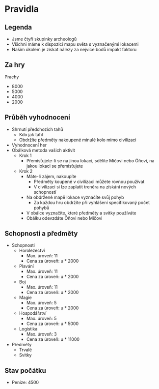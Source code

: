 # Pravidla

## Legenda

* Jsme čtyři skupinky archeologů
* Všichni máme k dispozici mapu světa s vyznačenými lokacemi
* Naším úkolem je získat nálezy za nejvíce bodů impakt faktoru

## Za hry

Prachy

* 8000
* 5000
* 4000
* 2000

## Průběh vyhodnocení

* Shrnutí předchozích tahů
  * Kdo jak táhl
  * Obdržíte předměty nakoupené minulé kolo mimo civilizaci
* Vyhodnocení her
* Obálková metoda vašich aktivit
  * Krok 1
    * Přemísťujete-li se na jinou lokaci, sdělíte Mičovi nebo Óňovi,
      na jakou lokaci se přemísťujete
  * Krok 2
    * Máte-li zájem, nakoupíte
      * Předměty koupené v civilizaci můžete rovnou používat
      * V civilizaci si lze zaplatit trenéra na získání nových schopností
    * Na obdržené mapě lokace vyznačíte svůj pohyb
      * Za každou hru obdržíte při vyhlášení specifikovaný počet pohybů
    * V obálce vyznačíte, které předměty a svitky používáte
    * Obálku odevzdáte Óňovi nebo Mičovi

## Schopnosti a předměty

* Schopnosti
  * Horolezectví
    * Max. úroveň: 11
    * Cena za úroveň: u * 2000
  * Plavání
    * Max. úroveň: 11
    * Cena za úroveň: u * 2000
  * Boj
    * Max. úroveň: 11
    * Cena za úroveň: u * 2000
  * Magie
    * Max. úroveň: 5
    * Cena za úroveň: u * 2000
  * Hospodářství
    * Max. úroveň: 5
    * Cena za úroveň: u * 5000
  * Logistika
    * Max. úroveň: 3
    * Cena za úroveň: u * 11000
* Předměty
  * Trvalé
  * Svitky

## Stav počátku

* Peníze: 4500
